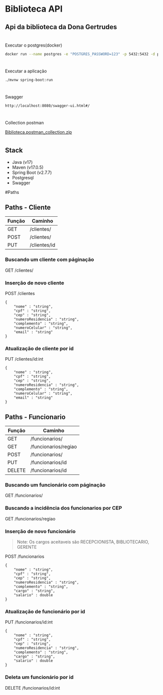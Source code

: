 # Biblioteca API
## Api da biblioteca da Dona Gertrudes
#
Executar o postgres(docker)
```sh
docker run --name postgres -e "POSTGRES_PASSWORD=123" -p 5432:5432 -d postgres
```
#
Executar a aplicação
```sh
./mvnw spring-boot:run
```
#
Swagger
```sh
http://localhost:8080/swagger-ui.html#/
```

#
Collection postman

[Biblioteca.postman_collection.zip](https://github.com/Benezes/biblioteca-gertrudes/files/10387205/Biblioteca.postman_collection.zip)
#

## Stack

- Java (v17)
- Maven (v17.0.5)
- Spring Boot (v2.7.7)
- Postgresql
- Swagger

#Paths

## Paths - Cliente

| Função | Caminho |
| ------ | ------ |
| GET | /clientes/ |
| POST | /clientes/ |
| PUT | /clientes/id |

### Buscando um cliente com páginação
GET /clientes/

### Inserção de novo cliente
POST /clientes
```
{
    "nome" : "string",
    "cpf" : "string",
    "cep" : "string",
    "numeroResidencia" : "string",
    "complemento" : "string",
    "numeroCelular" : "string",
    "email" : "string"
}
```

### Atualização de cliente por id
PUT /clientes/id:int
```
{
    "nome" : "string",
    "cpf" : "string",
    "cep" : "string",
    "numeroResidencia" : "string",
    "complemento" : "string",
    "numeroCelular" : "string",
    "email" : "string"
}
```



## Paths - Funcionario

| Função | Caminho |
| ------ | ------ |
| GET | /funcionarios/ |
| GET | /funcionarios/regiao |
| POST | /funcionarios/ |
| PUT | /funcionarios/id |
| DELETE | /funcionarios/id |


### Buscando um funcionário com páginação
GET /funcionarios/

### Buscando a incidência dos funcionarios por CEP
GET /funcionarios/regiao

### Inserção de novo funcionário

> Note: Os cargos aceitaveis são RECEPCIONISTA, BIBLIOTECARIO, GERENTE

POST /funcionarios
```
{
    "nome" : "string",
    "cpf" : "string",
    "cep" : "string",
    "numeroResidencia" : "string",
    "complemento" : "string",
    "cargo" : "string",
    "salario" : double
}
```

### Atualização de funcionário por id
PUT /funcionarios/id:int
```
{
    "nome" : "string",
    "cpf" : "string",
    "cep" : "string",
    "numeroResidencia" : "string",
    "complemento" : "string",
    "cargo" : "string",
    "salario" : double
}
```

### Deleta um funcionário por id
DELETE /funcionarios/id:int

